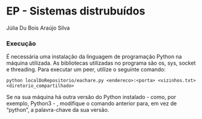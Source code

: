 # EP - Sistemas distrubuídos

Júlia Du Bois Araújo Silva

### Execução
É necessária uma instalação da linguagem de programação Python na máquina utilizada. As bibliotecas utilizadas no programa são os, sys, socket e threading. Para executar um peer, utilize o seguinte comando:
```
python localDoRepositorio/eachare.py <endereco>:<porta> <vizinhos.txt> <diretorio_compartilhado>
```
Se na sua máquina há outra versão do Python instalado - como, por exemplo, Python3 - , modifique o comando anterior para, em vez de “python”, a palavra-chave da sua versão.

